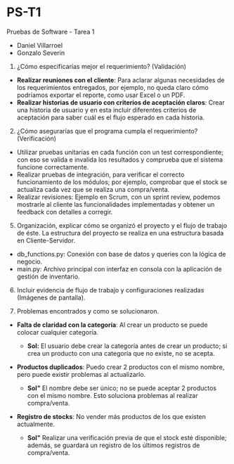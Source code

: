 # PS-T1
Pruebas de Software - Tarea 1

- Daniel Villarroel
- Gonzalo Severín

1. ¿Cómo especificarías mejor el requerimiento? (Validación)

- **Realizar reuniones con el cliente**: Para aclarar algunas necesidades de los requerimientos entregados, por ejemplo, no queda claro cómo podríamos exportar el reporte, como usar Excel o un PDF.
- **Realizar historias de usuario con criterios de aceptación claros**: Crear una historia de usuario y en esta incluir diferentes criterios de aceptación para saber cuál es el flujo esperado en cada historia.

  
2. ¿Cómo asegurarías que el programa cumpla el requerimiento? (Verificación)

- Utilizar pruebas unitarias en cada función con un test correspondiente; con eso se valida e invalida los resultados y comprueba que el sistema funcione correctamente.
- Realizar pruebas de integración, para verificar el correcto funcionamiento de los módulos; por ejemplo, comprobar que el stock se actualiza cada vez que se realiza una compra/venta.
- Realizar revisiones: Ejemplo en Scrum, con un sprint review, podemos mostrarle al cliente las funcionalidades implementadas y obtener un feedback con detalles a corregir.


5. Organización, explicar cómo se organizó el proyecto y el flujo de trabajo de éste.
La estructura del proyecto se realiza en una estructura basada en Cliente-Servidor.
- db_functions.py: Conexión con base de datos y queries con la lógica de negocio.
- main.py: Archivo principal con interfaz en consola con la aplicación de gestión de inventario.

6. Incluir evidencia de flujo de trabajo y configuraciones realizadas (Imágenes de pantalla).


7. Problemas encontrados y como se solucionaron.
- **Falta de claridad con la categoría**: Al crear un producto se puede colocar cualquier categoría.
  - **Sol:** El usuario debe crear la categoría antes de crear un producto; si crea un producto con una categoría que no existe, no se acepta.

- **Productos duplicados**: Puedo crear 2 productos con el mismo nombre, pero puede existir problemas al actualizarlo.
  - **Sol"** El nombre debe ser único; no se puede aceptar 2 productos con el mismo nombre. Esto soluciona problemas al realizar compra/venta.

- **Registro de stocks**: No vender más productos de los que existen actualmente.
  - **Sol"** Realizar una verificación previa de que el stock esté disponible; además, se guardará un registro de los últimos registros de compra/venta.
